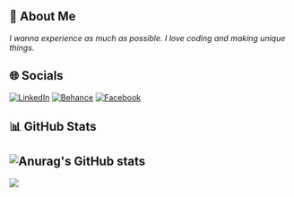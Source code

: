 ## 💫 About Me
_I wanna experience as much as possible. I love coding and making unique things._


## 🌐 Socials
[![LinkedIn](https://img.shields.io/badge/LinkedIn-%230077B5.svg?logo=linkedin&logoColor=white)]([https://www.linkedin.com/in/ho-nhan/](https://www.linkedin.com/in/ho-nhan/)) [![Behance](https://img.shields.io/badge/Behance-1769ff?logo=behance&logoColor=white)](https://behance.net/honhanpeter17) [![Facebook](https://img.shields.io/badge/Facebook-%231877F2.svg?logo=Facebook&logoColor=white)](https://www.facebook.com/HTNhan.17)
## 📊 GitHub Stats
![Anurag's GitHub stats](https://github-readme-stats.vercel.app/api?username=NhanHoPeter217&theme=tokyonight&show_icons=true)<br/>
---
[![](https://visitcount.itsvg.in/api?id=NhanHoPeter217&icon=0&color=0)](https://visitcount.itsvg.in)

<!-- Proudly created with GPRM ( https://gprm.itsvg.in ) -->

